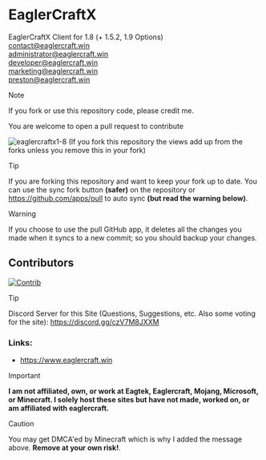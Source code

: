 # EaglerCraftX
EaglerCraftX Client for 1.8 (+ 1.5.2, 1.9 Options)  
contact@eaglercraft.win  
administrator@eaglercraft.win  
developer@eaglercraft.win  
marketing@eaglercraft.win  
preston@eaglercraft.win

> [!NOTE]
> If you fork or use this repository code, please credit me.

You are welcome to open a pull request to contribute

<p align="left"> <img src="https://komarev.com/ghpvc/?username=eaglercraftx1-8&label=Repository%20views&color=0e75b6&style=flat" alt="eaglercraftx1-8" /> (If you fork this repository the views add up from the forks unless you remove this in your fork)</p>

> [!TIP]
> If you are forking this repository and want to keep your fork up to date. You can use the sync fork button **(safer)** on the repository or https://github.com/apps/pull to auto sync **(but read the warning below)**.

> [!WARNING]
> If you choose to use the pull GitHub app, it deletes all the changes you made when it syncs to a new commit; so you should backup your changes.

## Contributors
[![Contrib](https://contrib.rocks/image?repo=eaglercraftx1-8/eaglercraftx1-8.github.io)](https://github.com/eaglercraftx1-8/eaglercraftx1-8.github.io/graphs/contributors)

> [!TIP]
> Discord Server for this Site (Questions, Suggestions, etc. Also some voting for the site): https://discord.gg/czV7M8JXXM

### Links:
- https://www.eaglercraft.win

> [!IMPORTANT]
> **I am not affiliated, own, or work at Eagtek, Eaglercraft, Mojang, Microsoft, or Minecraft. I solely host these sites but have not made, worked on, or am affiliated with eaglercraft.**

> [!CAUTION]
> You may get DMCA'ed by Minecraft which is why I added the message above. **Remove at your own risk!**.
  

